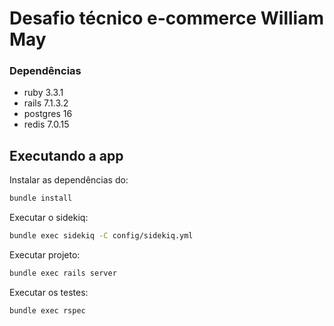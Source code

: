 # Desafio técnico e-commerce William May

### Dependências
- ruby 3.3.1
- rails 7.1.3.2
- postgres 16
- redis 7.0.15

## Executando a app

Instalar as dependências do:
```bash
bundle install
```

Executar o sidekiq:
```bash
bundle exec sidekiq -C config/sidekiq.yml
```

Executar projeto:
```bash
bundle exec rails server
```

Executar os testes:
```bash
bundle exec rspec

